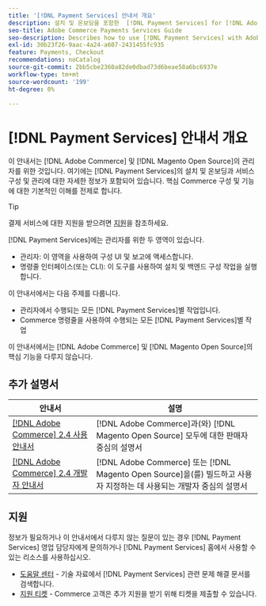```yaml
---
title: '[!DNL Payment Services] 안내서 개요'
description: 설치 및 온보딩을 포함한  [!DNL Payment Services] for [!DNL Adobe Commerce] and [!DNL Magento Open Source] 관리자에 대한 포괄적인 정보
seo-title: Adobe Commerce Payments Services Guide
seo-description: Describes how to use [!DNL Payment Services] with Adobe Commerce or [!DNL Magento Open Source].
exl-id: 30b23f26-9aac-4a24-a607-2431455fc935
feature: Payments, Checkout
recommendations: noCatalog
source-git-commit: 2bb5cbe2360a82de0dbad73d6beae58a6bc6937e
workflow-type: tm+mt
source-wordcount: '199'
ht-degree: 0%

---
```


# [!DNL Payment Services] 안내서 개요

이 안내서는 [!DNL Adobe Commerce] 및 [!DNL Magento Open Source]의 관리자를 위한 것입니다. 여기에는 [!DNL Payment Services]의 설치 및 온보딩과 서비스 구성 및 관리에 대한 자세한 정보가 포함되어 있습니다. 핵심 Commerce 구성 및 기능에 대한 기본적인 이해를 전제로 합니다.

>[!TIP]
>
>결제 서비스에 대한 지원을 받으려면 [지원](#support)을 참조하세요.

[!DNL Payment Services]에는 관리자를 위한 두 영역이 있습니다.

* 관리자: 이 영역을 사용하여 구성 UI 및 보고에 액세스합니다.
* 명령줄 인터페이스(또는 CLI): 이 도구를 사용하여 설치 및 백엔드 구성 작업을 실행합니다.

이 안내서에서는 다음 주제를 다룹니다.

* 관리자에서 수행되는 모든 [!DNL Payment Services]별 작업입니다.
* Commerce 명령줄을 사용하여 수행되는 모든 [!DNL Payment Services]별 작업

이 안내서에서는 [!DNL Adobe Commerce] 및 [!DNL Magento Open Source]의 핵심 기능을 다루지 않습니다.

## 추가 설명서

| 안내서 | 설명 |
|------ | ----------- |
| [[!DNL Adobe Commerce] 2.4 사용 안내서](https://experienceleague.adobe.com/docs/commerce-admin/user-guides/home.html) | [!DNL Adobe Commerce]과(와) [!DNL Magento Open Source] 모두에 대한 판매자 중심의 설명서 |
| [[!DNL Adobe Commerce] 2.4 개발자 안내서](https://developer.adobe.com/commerce/docs) | [!DNL Adobe Commerce] 또는 [!DNL Magento Open Source]을(를) 빌드하고 사용자 지정하는 데 사용되는 개발자 중심의 설명서 |

## 지원

정보가 필요하거나 이 안내서에서 다루지 않는 질문이 있는 경우 [!DNL Payment Services] 영업 담당자에게 문의하거나 [!DNL Payment Services] 홈에서 사용할 수 있는 리소스를 사용하십시오.

* [도움말 센터](https://experienceleague.adobe.com/docs/commerce-knowledge-base/kb/overview.html) - 기술 자료에서 [!DNL Payment Services] 관련 문제 해결 문서를 검색합니다.
* [지원 티켓](https://experienceleague.adobe.com/docs/commerce-knowledge-base/kb/help-center-guide/magento-help-center-user-guide.html#submit-ticket) - Commerce 고객은 추가 지원을 받기 위해 티켓을 제출할 수 있습니다.
